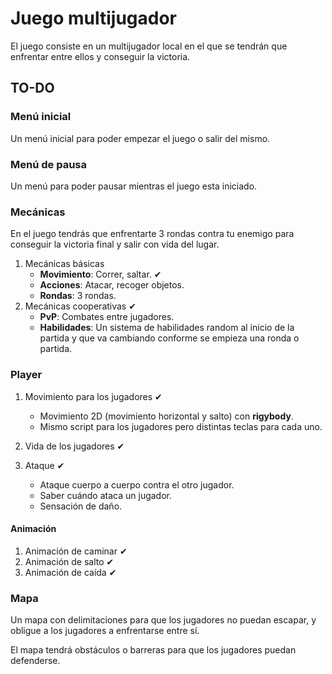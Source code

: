 # Juego multijugador

El juego consiste en un multijugador local en el que se tendrán que enfrentar entre ellos y conseguir la victoria.

## TO-DO

### Menú inicial

Un menú inicial para poder empezar el juego o salir del mismo.

### Menú de pausa

Un menú para poder pausar mientras el juego esta iniciado.

### Mecánicas

En el juego tendrás que enfrentarte 3 rondas contra tu enemigo para conseguir la victoria final y salir con vida del lugar.

1. Mecánicas básicas 
    - **Movimiento**: Correr, saltar. ✔
    - **Acciones**: Atacar, recoger objetos.
    - **Rondas**: 3 rondas.
2. Mecánicas cooperativas ✔
    - **PvP**: Combates entre jugadores.
    - **Habilidades**: Un sistema de habilidades random al inicio de la partida y que va cambiando conforme se empieza una ronda o partida.

### Player

1. Movimiento para los jugadores ✔
   - Movimiento 2D (movimiento horizontal y salto) con **rigybody**. 
   - Mismo script para los jugadores pero distintas teclas para cada uno.
  
2. Vida de los jugadores ✔
  
3. Ataque ✔
   - Ataque cuerpo a cuerpo contra el otro jugador. 
   - Saber cuándo ataca un jugador. 
   - Sensación de daño. 

#### Animación

1. Animación de caminar ✔
2. Animación de salto ✔
3. Animación de caída ✔

### Mapa

Un mapa con delimitaciones para que los jugadores no puedan escapar, y obligue a los jugadores a enfrentarse entre sí.

El mapa tendrá obstáculos o barreras para que los jugadores puedan defenderse. 
